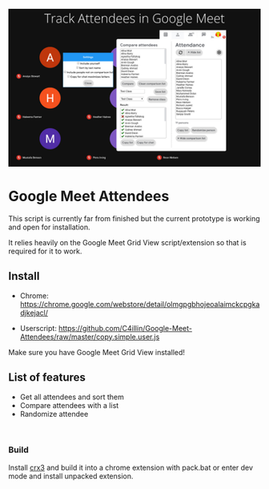 <p align="center">
  <img src="https://raw.githubusercontent.com/C4illin/Google-Meet-Attendees/master/extensions/marketing/main%201.jpg">
</p>

# Google Meet Attendees
This script is currently far from finished but the current prototype is working and open for installation.

It relies heavily on the Google Meet Grid View script/extension so that is required for it to work.

## Install
* Chrome: https://chrome.google.com/webstore/detail/olmgpgbhojeoalaimckcpgkadjkejacl/

* Userscript: https://github.com/C4illin/Google-Meet-Attendees/raw/master/copy.simple.user.js

Make sure you have Google Meet Grid View installed!

## List of features 
* Get all attendees and sort them
* Compare attendees with a list
* Randomize attendee

<br>

### Build
Install [crx3](https://www.npmjs.com/package/crx3) and build it into a chrome extension with pack.bat or enter dev mode and install unpacked extension.
